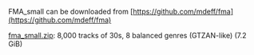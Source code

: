 FMA_small can be downloaded from [https://github.com/mdeff/fma](https://github.com/mdeff/fma)[fma_small.zip](https://os.unil.cloud.switch.ch/fma/fma_small.zip): 8,000 tracks of 30s, 8 balanced genres (GTZAN-like) (7.2 GiB)